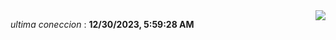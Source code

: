 <div style="display: flex; justify-content: space-between;">
 <p align="right"><i>ultima coneccion</i> : <b>12/30/2023, 5:59:28 AM</b></p> 
 <img src="https://img.shields.io/badge/GitHub%20Action%20Status-Online-brightgreen?style=flat&logo=githubactions&logoColor=%23ffffff&labelColor=%23181717&color=%232088FF" />
</div>

<!--START_SECTION:waka-->
<!--END_SECTION:waka-->
